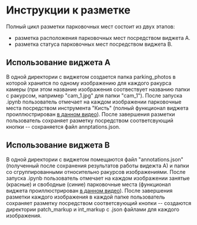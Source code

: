 # Инструкции к разметке

Полный цикл разметки парковочных мест состоит из двух этапов:

- разметка расположения парковочных мест посредством виджета A.
- разметка статуса парковочных мест посредством виджета B.

## Использование виджета A

В одной директории с виджетом создается папка parking_photos в которой хранится по одному изображению для каждого ракурса камеры (при этом название изображения соотвествует названию папки с ракурсом, например "cam_1.jpg" для папки "cam_1"). После запуска .ipynb пользователь отмечает на каждом изображении парковочные места посредством инструмента "Кисть" (полный функционал виджета проиллюстрирован [в данном видео](https://drive.google.com/file/d/1YBV01vzFHIfsJ6lkjICdrCTEHLMahpNo/view?usp=sharing)). После завершения разметки пользователь сохраняет разметку посредством соответсвующий кнопки -- сохраняется файл annptations.json.

## Использование виджета B

В одной директории с виджетом помещаются файл "annotations.json" (полученный после сохранения результатов работы видежта A) и папки со сгруппированными относительно ракурсов изображениями. После запуска .ipynb пользователь отмечает на каждом изображении занятые (красные) и свободные (синие) парковочные места (функционал виджета проиллюстрирован [в данном видео](https://drive.google.com/file/d/12plriorxmw5o1Y9IhHOKey1IUUKSY1sx/view?usp=sharing)). После завершения разметки каждого изображения в каждой папке пользователь сохраняет разметку посредством соответсвующий кнопки -- создаются директории patch_markup и int_markup с .json файлами для каждого изображения.
